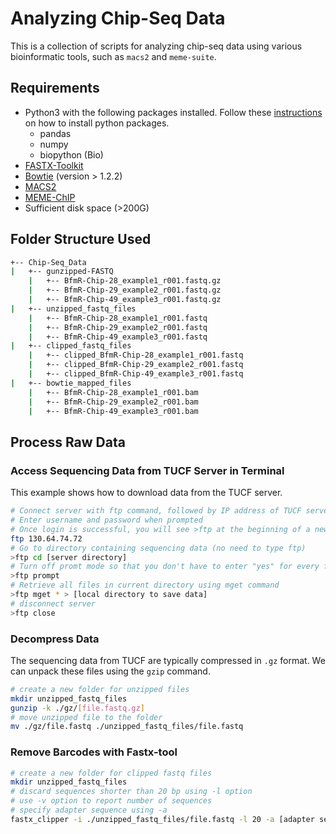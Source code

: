 # Analyzing Chip-Seq Data
This is a collection of scripts for analyzing chip-seq data using various bioinformatic tools, such as `macs2` and `meme-suite`.
## Requirements
+ Python3 with the following packages installed. Follow these [instructions](https://packaging.python.org/tutorials/installing-packages/) on how to install python packages.
  + pandas
  + numpy
  + biopython (Bio)
+ [FASTX-Toolkit](http://hannonlab.cshl.edu/fastx_toolkit/index.html)
+ [Bowtie](http://bowtie-bio.sourceforge.net/index.shtml) (version > 1.2.2)
+ [MACS2](https://github.com/macs3-project/MACS)
+ [MEME-ChIP](http://meme-suite.org/tools/meme-chip)
+ Sufficient disk space (>200G)
## Folder Structure Used
```bash
+-- Chip-Seq_Data
|   +-- gunzipped-FASTQ
    |   +-- BfmR-Chip-28_example1_r001.fastq.gz
    |   +-- BfmR-Chip-29_example2_r001.fastq.gz
    |   +-- BfmR-Chip-49_example3_r001.fastq.gz
|   +-- unzipped_fastq_files
    |   +-- BfmR-Chip-28_example1_r001.fastq
    |   +-- BfmR-Chip-29_example2_r001.fastq
    |   +-- BfmR-Chip-49_example3_r001.fastq
|   +-- clipped_fastq_files
    |   +-- clipped_BfmR-Chip-28_example1_r001.fastq
    |   +-- clipped_BfmR-Chip-29_example2_r001.fastq
    |   +-- clipped_BfmR-Chip-49_example3_r001.fastq
|   +-- bowtie_mapped_files
    |   +-- BfmR-Chip-28_example1_r001.bam
    |   +-- BfmR-Chip-29_example2_r001.bam
    |   +-- BfmR-Chip-49_example3_r001.bam
```
## Process Raw Data
### Access Sequencing Data from TUCF Server in Terminal
This example shows how to download data from the TUCF server. 
```bash
# Connect server with ftp command, followed by IP address of TUCF server
# Enter username and password when prompted
# Once login is successful, you will see >ftp at the beginning of a new command line
ftp 130.64.74.72
# Go to directory containing sequencing data (no need to type ftp)
>ftp cd [server directory]
# Turn off promt mode so that you don't have to enter "yes" for every file to download
>ftp prompt
# Retrieve all files in current directory using mget command
>ftp mget * > [local directory to save data]
# disconnect server
>ftp close
```
### Decompress Data
The sequencing data from TUCF are typically compressed in `.gz` format. We can unpack these files using the `gzip` command. 
```bash
# create a new folder for unzipped files
mkdir unzipped_fastq_files
gunzip -k ./gz/[file.fastq.gz]
# move unzipped file to the folder
mv ./gz/file.fastq ./unzipped_fastq_files/file.fastq
```
### Remove Barcodes with Fastx-tool
```bash
# create a new folder for clipped fastq files
mkdir unzipped_fastq_files
# discard sequences shorter than 20 bp using -l option
# use -v option to report number of sequences
# specify adapter sequence using -a
fastx_clipper -i ./unzipped_fastq_files/file.fastq -l 20 -a [adapter sequence] -v -o ./clipped_fastq_files/clipped_file.fastq
```
